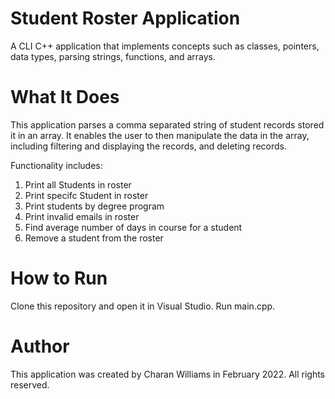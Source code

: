 # Student Roster Application
A CLI C++ application that implements concepts such as classes, pointers, data types, parsing strings, functions, and arrays.

# What It Does
This application parses a comma separated string of student records stored it in an array. It enables the user to then manipulate the data in the array, including filtering and displaying the records, and deleting records.

Functionality includes:
1. Print all Students in roster
2. Print specifc Student in roster
3. Print students by degree program
4. Print invalid emails in roster
5. Find average number of days in course for a student
6. Remove a student from the roster

# How to Run
Clone this repository and open it in Visual Studio. Run main.cpp.

# Author
This application was created by Charan Williams in February 2022. All rights reserved. 
